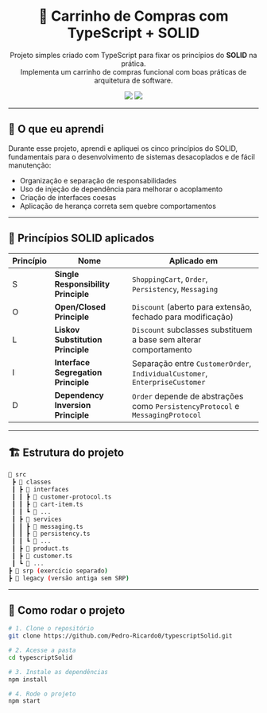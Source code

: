 <h1 align="center">🛒 Carrinho de Compras com TypeScript + SOLID</h1>

<p align="center">
  Projeto simples criado com TypeScript para fixar os princípios do <strong>SOLID</strong> na prática.<br/>
  Implementa um carrinho de compras funcional com boas práticas de arquitetura de software.
</p>

<p align="center">
  <img src="https://img.shields.io/badge/Made%20with-TypeScript-007acc?style=for-the-badge&logo=typescript" />
  <img src="https://img.shields.io/github/last-commit/Pedro-Ricardo0/typescriptSolid?style=for-the-badge" />
</p>

---

## 🧠 O que eu aprendi

Durante esse projeto, aprendi e apliquei os cinco princípios do SOLID, fundamentais para o desenvolvimento de sistemas desacoplados e de fácil manutenção:

- Organização e separação de responsabilidades
- Uso de injeção de dependência para melhorar o acoplamento
- Criação de interfaces coesas
- Aplicação de herança correta sem quebre comportamentos

---

## 🧩 Princípios SOLID aplicados

| Princípio | Nome | Aplicado em |
|----------|------|-------------|
| S | **Single Responsibility Principle** | `ShoppingCart`, `Order`, `Persistency`, `Messaging` |
| O | **Open/Closed Principle**         | `Discount` (aberto para extensão, fechado para modificação) |
| L | **Liskov Substitution Principle** | `Discount` subclasses substituem a base sem alterar comportamento |
| I | **Interface Segregation Principle** | Separação entre `CustomerOrder`, `IndividualCustomer`, `EnterpriseCustomer` |
| D | **Dependency Inversion Principle** | `Order` depende de abstrações como `PersistencyProtocol` e `MessagingProtocol` |

---

## 🏗️ Estrutura do projeto

```bash
📁 src
 ┣ 📁 classes
 ┃ ┣ 📁 interfaces
 ┃ ┃ ┣ 📄 customer-protocol.ts
 ┃ ┃ ┣ 📄 cart-item.ts
 ┃ ┃ ┗ 📄 ...
 ┃ ┣ 📁 services
 ┃ ┃ ┣ 📄 messaging.ts
 ┃ ┃ ┣ 📄 persistency.ts
 ┃ ┃ ┗ 📄 ...
 ┃ ┣ 📄 product.ts
 ┃ ┣ 📄 customer.ts
 ┃ ┗ 📄 ...
┣ 📁 srp (exercício separado)
┣ 📁 legacy (versão antiga sem SRP)

```

---


## 🚀 Como rodar o projeto


``` bash
# 1. Clone o repositório
git clone https://github.com/Pedro-Ricardo0/typescriptSolid.git

# 2. Acesse a pasta
cd typescriptSolid

# 3. Instale as dependências
npm install

# 4. Rode o projeto
npm start
```
